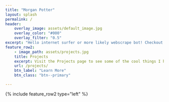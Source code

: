 ```yaml
---
title: "Morgan Potter"
layout: splash
permalink: /
header:
    overlay_image: assets/default_image.jpg
    overlay_color: "#000"
    overlay_filter: "0.5"
excerpt: "Hello internet surfer or more likely webscrape bot! Checkout my stuff below or in the navbar up top."
feature_row2:
    - image_path: assets/projects.jpg
    title: Projects
    excerpt: Visit the Projects page to see some of the cool things I have done.
    url: /projects/
    btn_label: "Learn More"
    btn_class: "btn--primary"

---
```


{% include feature_row2 type="left" %}